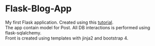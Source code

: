 # Flask-Blog-App

My first Flask application. Created using this [tutorial](https://www.youtube.com/watch?v=3mwFC4SHY-Y).<br>
The app contain model for Post. All DB interactions is performed using flask-sqlalchemy.<br>
Front is created using templates with jinja2 and bootstrap 4.<br>
